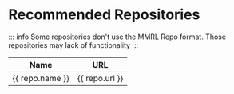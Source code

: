 # Recommended Repositories

::: info
Some repositories don't use the MMRL Repo format. Those repositories may lack of functionality
:::

<script setup>
import data from '../public/api/repositories.json'
</script>

<table>
   <thead>
      <tr>
         <th>Name</th>
         <th>URL</th>
      </tr>
   </thead>
   <tbody>
    <tr v-for="repo in data" :key="repo.url">
        <td>{{ repo.name }}</td>
        <td><a :href="repo.url" target="_blank" rel="noreferrer">{{ repo.url }}</a></td>
    </tr>
   </tbody>
</table>